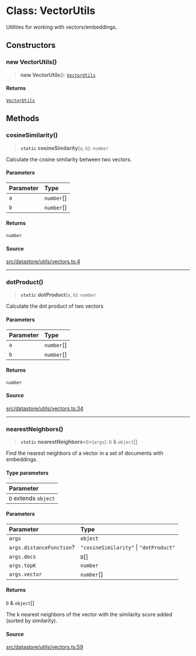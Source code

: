 # Class: VectorUtils

Utilities for working with vectors/embeddings.

## Constructors

### new VectorUtils()

> **new VectorUtils**(): [`VectorUtils`](VectorUtils.md)

#### Returns

[`VectorUtils`](VectorUtils.md)

## Methods

### cosineSimilarity()

> **`static`** **cosineSimilarity**(`a`, `b`): `number`

Calculate the cosine similarity between two vectors.

#### Parameters

| Parameter | Type |
| :------ | :------ |
| `a` | `number`[] |
| `b` | `number`[] |

#### Returns

`number`

#### Source

[src/datastore/utils/vectors.ts:4](https://github.com/dexaai/llm-tools/blob/eeaf162/src/datastore/utils/vectors.ts#L4)

***

### dotProduct()

> **`static`** **dotProduct**(`a`, `b`): `number`

Calculate the dot product of two vectors

#### Parameters

| Parameter | Type |
| :------ | :------ |
| `a` | `number`[] |
| `b` | `number`[] |

#### Returns

`number`

#### Source

[src/datastore/utils/vectors.ts:34](https://github.com/dexaai/llm-tools/blob/eeaf162/src/datastore/utils/vectors.ts#L34)

***

### nearestNeighbors()

> **`static`** **nearestNeighbors**\<`D`\>(`args`): `D` & `object`[]

Find the nearest neighbors of a vector in a set of documents with embeddings.

#### Type parameters

| Parameter |
| :------ |
| `D` extends `object` |

#### Parameters

| Parameter | Type |
| :------ | :------ |
| `args` | `object` |
| `args.distanceFunction`? | `"cosineSimilarity"` \| `"dotProduct"` |
| `args.docs` | `D`[] |
| `args.topK` | `number` |
| `args.vector` | `number`[] |

#### Returns

`D` & `object`[]

The k nearest neighbors of the vector with the similarity score added (sorted by similarity).

#### Source

[src/datastore/utils/vectors.ts:59](https://github.com/dexaai/llm-tools/blob/eeaf162/src/datastore/utils/vectors.ts#L59)
